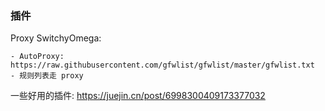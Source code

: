 ### 插件
Proxy SwitchyOmega:
```
- AutoProxy: https://raw.githubusercontent.com/gfwlist/gfwlist/master/gfwlist.txt
- 规则列表走 proxy
```

一些好用的插件:
https://juejin.cn/post/6998300409173377032